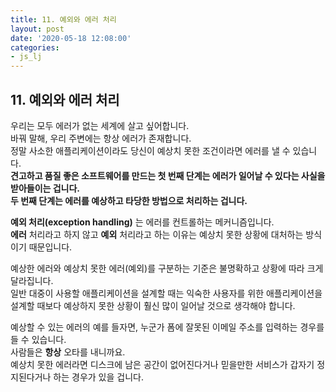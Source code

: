 ```yaml
---
title: 11. 예외와 에러 처리
layout: post
date: '2020-05-18 12:08:00'
categories:
- js_lj
---
```


## 11. 예외와 에러 처리

우리는 모두 에러가 없는 세계에 살고 싶어합니다.  
바꿔 말해, 우리 주변에는 항상 에러가 존재합니다.  
정말 사소한 애플리케이션이라도 당신이 예상치 못한 조건이라면 에러를 낼 수 있습니다.  
**견고하고 품질 좋은 소프트웨어를 만드는 첫 번째 단계는 에러가 일어날 수 있다는 사실을 받아들이는 겁니다.**  
**두 번째 단계는 에러를 예상하고 타당한 방법으로 처리하는 겁니다.**

**예외 처리(exception handling)** 는 에러를 컨트롤하는 메커니즘입니다.  
**에러** 처리라고 하지 않고 **예외** 처리라고 하는 이유는 예상치 못한 상황에 대처하는 방식이기 때문입니다.

예상한 에러와 예상치 못한 에러(예외)를 구분하는 기준은 불명확하고 상황에 따라 크게 달라집니다.  
일반 대중이 사용할 애플리케이션을 설계할 때는 익숙한 사용자를 위한 애플리케이션을 설계할 때보다 예상하지 못한 상황이 훨신 많이 일어날 것으로 생각해야 합니다.

예상할 수 있는 에러의 예를 들자면, 누군가 폼에 잘못된 이메일 주소를 입력하는 경우를 들 수 있습니다.  
사람들은 **항상** 오타를 내니까요.  
예상치 못한 에러라면 디스크에 남은 공간이 없어진다거나 믿을만한 서비스가 갑자기 정지된다거나 하는 경우가 있을 겁니다.